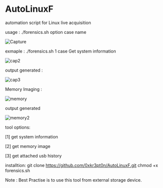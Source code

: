 # AutoLinuxF
automation script for Linux live acquisition 

usage : ./forensics.sh option case name

![Capture](https://user-images.githubusercontent.com/72657072/236492791-6475c272-aa1c-4c76-8df0-257dd9d33405.PNG)

exmaple : ./forensics.sh 1 case
Get system information

![cap2](https://user-images.githubusercontent.com/72657072/236493128-e9868afb-3f60-455a-9f06-6153cfa24edd.PNG)

output generated :

![cap3](https://user-images.githubusercontent.com/72657072/236493222-854b0850-8d4d-4848-8593-e09b9e6200df.PNG)

Memory Imaging :

![memory](https://user-images.githubusercontent.com/72657072/236497650-1a74642c-c09a-487d-96c4-2adcc1662b12.png)

output generated

![memory2](https://user-images.githubusercontent.com/72657072/236497698-83217e8a-b239-4507-95a1-eba50031b342.PNG)



tool options:

[1] get system information

[2] get memory image

[3] get attached usb history

installtion:
git clone https://github.com/0xkr3pt0n/AutoLinuxF.git 
chmod +x forensics.sh

Note : Best Practise is to use this tool from external storage device.

